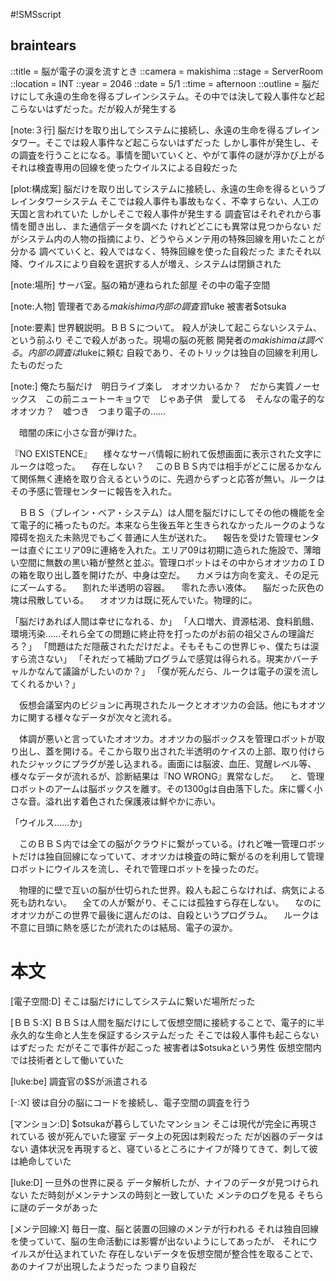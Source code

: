#!SMSscript

## braintears

::title = 脳が電子の涙を流すとき
::camera = makishima
::stage = ServerRoom
::location = INT
::year = 2046
::date = 5/1
::time = afternoon
::outline = 脳だけにして永遠の生命を得るブレインシステム。その中では決して殺人事件など起こらないはずだった。だが殺人が発生する

[note:３行]
脳だけを取り出してシステムに接続し、永遠の生命を得るブレインタワー。そこでは殺人事件など起こらないはずだった
しかし事件が発生し、その調査を行うことになる。事情を聞いていくと、やがて事件の謎が浮かび上がる
それは検査専用の回線を使ったウイルスによる自殺だった

[plot:構成案]
脳だけを取り出してシステムに接続し、永遠の生命を得るというブレインタワーシステム
そこでは殺人事件も事故もなく、不幸すらない、人工の天国と言われていた
しかしそこで殺人事件が発生する
調査官はそれぞれから事情を聞き出し、また通信データを調べた
けれどどこにも異常は見つからない
だがシステム内の人物の指摘により、どうやらメンテ用の特殊回線を用いたことが分かる
調べていくと、殺人ではなく、特殊回線を使った自殺だった
またそれ以降、ウイルスにより自殺を選択する人が増え、システムは閉鎖された

[note:場所]
サーバ室。脳の箱が連ねられた部屋
その中の電子空間

[note:人物]
管理者である$makishima
内部の調査官$luke
被害者$otsuka

[note:要素]
世界観説明。ＢＢＳについて。
殺人が決して起こらないシステム、という前ふり
そこで殺人があった。現場の脳の死骸
開発者の$makishimaは調べる。内部の調査は$lukeに頼む
自殺であり、そのトリックは独自の回線を利用したものだった

[note:]
俺たち脳だけ　明日ライブ楽し　オオツカいるか？　だから実質ノーセックス　この前ニュートーキョウで　じゃあ子供　愛してる　そんなの電子的な　オオツカ？　嘘つき　つまり電子の……

　暗闇の床に小さな音が弾けた。

『NO EXISTENCE』
　様々なサーバ情報に紛れて仮想画面に表示された文字にルークは唸った。
　存在しない？
　このＢＢＳ内では相手がどこに居るかなんて関係無く連絡を取り合えるというのに、先週からずっと応答が無い。ルークはその予感に管理センターに報告を入れた。

　ＢＢＳ（ブレイン・ベア・システム）は人間を脳だけにしてその他の機能を全て電子的に補ったものだ。本来なら生後五年と生きられなかったルークのような障碍を抱えた未熟児でもごく普通に人生が送れた。
　報告を受けた管理センターは直ぐにエリア09に連絡を入れた。エリア09は初期に造られた施設で、薄暗い空間に無数の黒い箱が整然と並ぶ。管理ロボットはその中からオオツカのＩＤの箱を取り出し蓋を開けたが、中身は空だ。
　カメラは方向を変え、その足元にズームする。
　割れた半透明の容器。
　零れた赤い液体。
　脳だった灰色の塊は飛散している。
　オオツカは既に死んでいた。物理的に。

「脳だけあれば人間は幸せになれる、か」
「人口増大、資源枯渇、食料飢餓、環境汚染……それら全ての問題に終止符を打ったのがお前の祖父さんの理論だろ？」
「問題はただ隠蔽されただけだよ。そもそもこの世界じゃ、僕たちは涙すら流さない」
「それだって補助プログラムで感覚は得られる。現実かバーチャルかなんて議論がしたいのか？」
「僕が死んだら、ルークは電子の涙を流してくれるかい？」

　仮想会議室内のビジョンに再現されたルークとオオツカの会話。他にもオオツカに関する様々なデータが次々と流れる。

　体調が悪いと言っていたオオツカ。オオツカの脳ボックスを管理ロボットが取り出し、蓋を開ける。そこから取り出された半透明のケイスの上部、取り付けられたジャックにプラグが差し込まれる。画面には脳波、血圧、覚醒レベル等、様々なデータが流れるが、診断結果は『NO WRONG』異常なしだ。
　と、管理ロボットのアームは脳ボックスを離す。その1300gは自由落下した。床に響く小さな音。溢れ出す着色された保護液は鮮やかに赤い。

「ウイルス……か」

　このＢＢＳ内では全ての脳がクラウドに繋がっている。けれど唯一管理ロボットだけは独自回線になっていて、オオツカは検査の時に繋がるのを利用して管理ロボットにウイルスを流し、それで管理ロボットを操ったのだ。

　物理的に壁で互いの脳が仕切られた世界。殺人も起こらなければ、病気による死も訪れない。
　全ての人が繋がり、そこには孤独すら存在しない。
　なのにオオツカがこの世界で最後に選んだのは、自殺というプログラム。
　ルークは不意に目頭に熱を感じたが流れたのは結局、電子の涙か。

# 本文

[電子空間:D]
そこは脳だけにしてシステムに繋いだ場所だった

[ＢＢＳ:X]
ＢＢＳは人間を脳だけにして仮想空間に接続することで、電子的に半永久的な生命と人生を保証するシステムだった
そこでは殺人事件も起こらないはずだった
だがそこで事件が起こった
被害者は$otsukaという男性
仮想空間内では技術者として働いていた

[luke:be]
調査官の$Sが派遣される

[-:X]
彼は自分の脳にコードを接続し、電子空間の調査を行う

[マンション:D]
$otsukaが暮らしていたマンション
そこは現代が完全に再現されている
彼が死んでいた寝室
データ上の死因は刺殺だった
だが凶器のデータはない
遺体状況を再現すると、寝ているところにナイフが降りてきて、刺して彼は絶命していた

[luke:D]
一旦外の世界に戻る
データ解析したが、ナイフのデータが見つけられない
ただ時刻がメンテナンスの時刻と一致していた
メンテのログを見る
そちらに謎のデータがあった

[メンテ回線:X]
毎日一度、脳と装置の回線のメンテが行われる
それは独自回線を使っていて、脳の生命活動には影響が出ないようにしてあったが、
それにウイルスが仕込まれていた
存在しないデータを仮想空間が整合性を取ることで、あのナイフが出現したようだった
つまり自殺だ
